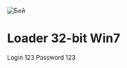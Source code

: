 ![Бей](https://user-images.githubusercontent.com/25912664/115958784-876c9780-a511-11eb-988a-8e91663a69ae.jpg)
# Loader 32-bit Win7

Login 123
Password 123
